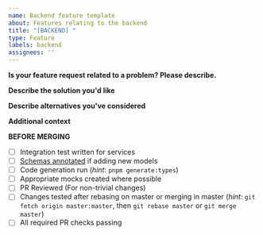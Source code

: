 ```yaml
---
name: Backend feature template
about: Features relating to the backend
title: "[BACKEND] "
type: Feature
labels: backend
assignees: ''
---
```


**Is your feature request related to a problem? Please describe.**
<!-- A clear and concise description of what the problem is. Ex. I'm always frustrated when [...] -->

**Describe the solution you'd like**
<!-- A clear and concise description of what you want to happen. -->

**Describe alternatives you've considered**
<!-- A clear and concise description of any alternative solutions or features you've considered. -->

**Additional context**
<!-- Add any other context or screenshots about the feature request here. -->

**BEFORE MERGING**
- [ ] Integration test written for services
- [ ] [Schemas annotated](https://payloadcms.com/docs/configuration/collections) if adding new models
- [ ] Code generation run (*hint*: `pnpm generate:types`)
- [ ] Appropriate mocks created where possible
- [ ] PR Reviewed (For non-trivial changes)
- [ ] Changes tested after rebasing on master or merging in master (*hint*: `git fetch origin master:master`, then `git rebase master` or `git merge master`)
- [ ] All required PR checks passing
